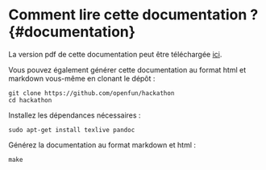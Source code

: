 # Comment lire cette documentation ? {#documentation}

La version pdf de cette documentation peut être téléchargée [ici](static/hackathon.pdf).

Vous pouvez également générer cette documentation au format html et markdown
vous-même en clonant le dépôt :

    git clone https://github.com/openfun/hackathon
    cd hackathon

Installez les dépendances nécessaires :

    sudo apt-get install texlive pandoc

Générez la documentation au format markdown et html :

    make

